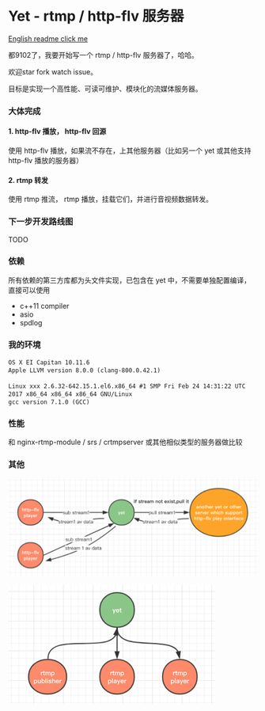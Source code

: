 # Yet - rtmp / http-flv 服务器

[English readme click me](./README.EN.md)

都9102了，我要开始写一个 rtmp / http-flv 服务器了，哈哈。

欢迎star fork watch issue。

目标是实现一个高性能、可读可维护、模块化的流媒体服务器。

### 大体完成

#### 1. http-flv 播放， http-flv 回源

使用 http-flv 播放，如果流不存在，上其他服务器（比如另一个 yet 或其他支持 http-flv 播放的服务器）

#### 2. rtmp 转发

使用 rtmp 推流， rtmp 播放，挂载它们，并进行音视频数据转发。

### 下一步开发路线图

TODO

### 依赖

所有依赖的第三方库都为头文件实现，已包含在 yet 中，不需要单独配置编译，直接可以使用

* c++11 compiler
* asio
* spdlog

### 我的环境

```
OS X EI Capitan 10.11.6
Apple LLVM version 8.0.0 (clang-800.0.42.1)

Linux xxx 2.6.32-642.15.1.el6.x86_64 #1 SMP Fri Feb 24 14:31:22 UTC 2017 x86_64 x86_64 x86_64 GNU/Linux
gcc version 7.1.0 (GCC)
```

### 性能

和 nginx-rtmp-module / srs / crtmpserver 或其他相似类型的服务器做比较

### 其他

![http_flv_sub_pull](./doc/http_flv_sub_pull.jpg)

![rtmp_broadcast](./doc/rtmp_broadcast.jpg)
